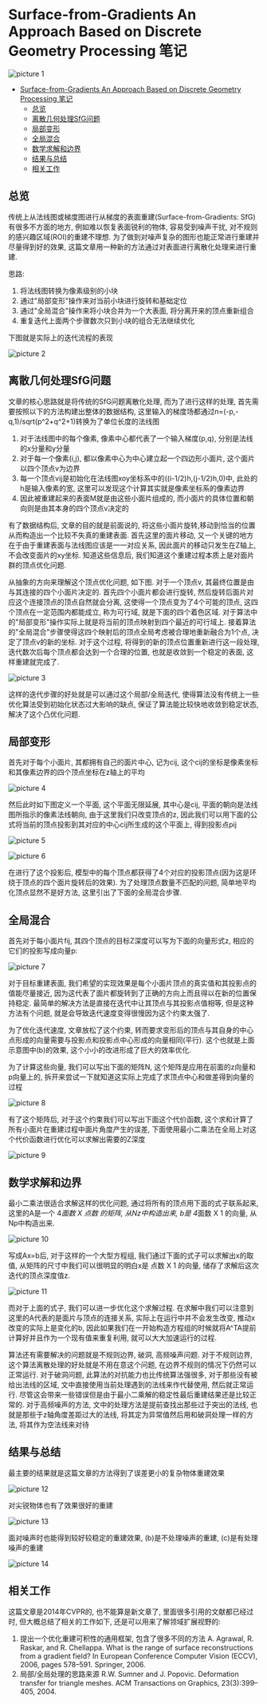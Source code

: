 # Surface-from-Gradients An Approach Based on Discrete Geometry Processing 笔记

![picture 1](Media/1a145fd8df97215f7161a313f660c88ca0f23dfb8f6fcff3dd0bf8bfae17e329.png)  

- [Surface-from-Gradients An Approach Based on Discrete Geometry Processing 笔记](#surface-from-gradients-an-approach-based-on-discrete-geometry-processing-笔记)
  - [总览](#总览)
  - [离散几何处理SfG问题](#离散几何处理sfg问题)
  - [局部变形](#局部变形)
  - [全局混合](#全局混合)
  - [数学求解和边界](#数学求解和边界)
  - [结果与总结](#结果与总结)
  - [相关工作](#相关工作)

## 总览

传统上从法线图或梯度图进行从梯度的表面重建(Surface-from-Gradients: SfG)有很多不方面的地方, 例如难以恢复表面锐利的物体, 容易受到噪声干扰, 对不规则的感兴趣区域(ROI)的重建不理想. 为了做到对噪声复杂的图形也能正常进行重建并尽量得到好的效果, 这篇文章用一种新的方法通过对表面进行离散化处理来进行重建.

思路:

1. 将法线图转换为像素级别的小块
2. 通过"局部变形"操作来对当前小块进行旋转和基础定位
3. 通过"全局混合"操作来将小块合并为一个大表面, 将分离开来的顶点重新组合
4. 重复迭代上面两个步骤数次只到小块的组合无法继续优化

下图就是实际上的迭代流程的表现

![picture 2](Media/686fb69f451cdb0f183d02357dd8377975caae0ebc73d27a88e361058270c592.png)  

## 离散几何处理SfG问题

文章的核心思路就是将传统的SfG问题离散化处理, 而为了进行这样的处理, 首先需要按照以下的方法构建出整体的数据结构, 这里输入的梯度场都通过n=(-p,-q,1)/sqrt(p^2+q^2+1)转换为了单位长度的法线图

1. 对于法线图中的每个像素, 像素中心都代表了一个输入梯度(p,q), 分别是法线的x分量和y分量
2. 对于每一个像素(i,j), 都以像素中心为中心建立起一个四边形小面片, 这个面片以四个顶点v为边界
3. 每一个顶点vij是初始化在法线图xoy坐标系中的((i-1/2)h,(j-1/2)h,0)中, 此处的h是输入像素的宽, 这里可以发现这个计算其实就是像素坐标系的像素边界
4. 因此被重建起来的表面M就是由这些小面片组成的, 而小面片的具体位置和朝向则是由其本身的四个顶点v决定的

有了数据结构后, 文章的目的就是前面说的, 将这些小面片旋转,移动到恰当的位置从而构造出一个比较不失真的重建表面. 首先这里的面片移动, 又一个关键的地方在于由于重建表面与法线图应该是一一对应关系, 因此面片的移动只发生在Z轴上, 不会改变面片的xy坐标. 知道这些信息后, 我们知道这个重建过程本质上是对面片群的顶点优化问题.

从抽象的方向来理解这个顶点优化问题, 如下图. 对于一个顶点v, 其最终位置是由与其连接的四个小面片决定的. 首先四个小面片都会进行旋转, 然后旋转后面片对应这个连接顶点的顶点自然就会分离, 这使得一个顶点变为了4个可能的顶点, 这四个顶点在一定范围内都能成立, 称为可行域, 就是下面的四个着色区域. 对于算法中的"局部变形"操作实际上就是将当前的顶点映射到四个最近的可行域上. 接着算法的"全局混合"步骤使得这四个映射后的顶点全局考虑被合理地重新融合为1个点, 决定了顶点v的新的坐标. 对于这个过程, 将得到的新的顶点位置重新进行这一段处理, 迭代数次后每个顶点都会达到一个合理的位置, 也就是收敛到一个稳定的表面, 这样重建就完成了.

![picture 3](Media/d2ae45f3de56afb17e00989767bb6cce42acec8fe060637df05f26d35b7ba038.png)  

这样的迭代步骤的好处就是可以通过这个局部/全局迭代, 使得算法没有传统上一些优化算法受到初始化状态过大影响的缺点, 保证了算法能比较快地收敛到稳定状态, 解决了这个凸优化问题.

## 局部变形

首先对于每个小面片, 其都拥有自己的面片中心, 记为cij, 这个cij的坐标是像素坐标和其像素边界的四个顶点坐标在z轴上的平均

![picture 4](Media/7cbb80db08308e1d2541a1a4f9d54a21f17d9f00b021fbcac3f12004aba9c797.png)  

然后此时如下图定义一个平面, 这个平面无限延展, 其中心是cij, 平面的朝向是法线图所指示的像素法线朝向, 由于这里我们只改变顶点的z, 因此我们可以用下面的公式将当前的顶点投影到其对应的中心cij所生成的这个平面上, 得到投影点pij

![picture 5](Media/320fc0381a5fac4444ab79b2311b0d04f1d679d906dab0c7a688522cd077a516.png)  

![picture 6](Media/b0aba67872198adf5c419212f3092b3c4ba3547ab76be230de59f3137b240449.png)  

在进行了这个投影后, 模型中的每个顶点都获得了4个对应的投影顶点(因为这是环绕于顶点的四个面片旋转后的效果). 为了处理顶点数量不匹配的问题, 简单地平均化顶点显然不是好方法, 这里引出了下面的全局混合步骤.

## 全局混合

首先对于每小面片fij, 其四个顶点的目标Z深度可以写为下面的向量形式z, 相应的它们的投影写成向量p:

![picture 7](Media/ceab3a689d9cabf6ca04d9add9dd7848a2a06b5eeec3a66dcceae006d8294d43.png)  

对于目标重建表面, 我们希望的实现效果是每个小面片顶点的真实值和其投影点的值能尽量接近, 因为这代表了面片都旋转到了正确的方向上而且得以在新的位置保持稳定. 最简单的解决方法是直接在迭代中让其顶点与其投影点值相等, 但是这种方法有个问题, 就是会导致迭代速度变得很慢因为这个约束太强了.

为了优化迭代速度, 文章放松了这个约束, 转而要求变形后的顶点与其自身的中心点形成的向量需要与投影点和投影点中心形成的向量相同(平行). 这个也就是上面示意图中(b)的效果, 这个小小的改进形成了巨大的效率优化.

为了计算这些向量, 我们可以写出下面的矩阵N, 这个矩阵是应用在前面的z向量和p向量上的, 拆开来尝试一下就知道这实际上完成了求顶点中心和做差得到向量的过程

![picture 8](Media/d730f5876e44bc89cf55784ecb8c6203db1ba1247de8b6d78f47d60079ec5501.png)  

有了这个矩阵后, 对于这个约束我们可以写出下面这个代价函数, 这个求和计算了所有小面片在重建过程中面片角度产生的误差, 下面使用最小二乘法在全局上对这个代价函数进行优化可以求解出需要的Z深度

![picture 9](Media/868b336d3d5f3f9676afb4eb84ec2c56333c15ee18df5b0b9d32cdbbf41ee6d9.png)  

## 数学求解和边界

最小二乘法很适合求解这样的优化问题, 通过将所有的顶点用下面的式子联系起来, 这里的A是一个 4*面数 X 点数 的矩阵, 从Nz中构造出来, b是 4*面数 X 1 的向量, 从Np中构造出来. 

![picture 10](Media/530b14c070c4fe9f550ecfac04133264f979eaf7be125c00df7815da1ce9b1b5.png)  

写成Ax=b后, 对于这样的一个大型方程组, 我们通过下面的式子可以求解出x的取值, 从矩阵的尺寸中我们可以很明显的明白x是 点数 X 1 的向量, 储存了求解后这次迭代的顶点深度值z.

![picture 11](Media/b51b23b509f56923eff0416de6d2eb16e1543243cbf427752c2814fd46a2429f.png)  

而对于上面的式子, 我们可以进一步优化这个求解过程. 在求解中我们可以注意到这里的A代表的是面片与顶点的连接关系, 实际上在运行中并不会发生改变, 推动x改变的实际上是变化的b, 因此如果我们在一开始构造方程组的时候就将A^TA提前计算好并且作为一个现有值来重复利用, 就可以大大加速运行的过程.

算法还有需要解决的问题就是不规则边界, 破洞, 高频噪声问题. 对于不规则边界, 这个算法离散处理的好处就是不用在意这个问题, 在边界不规则的情况下仍然可以正常运行. 对于破洞问题, 此算法的对抗能力也比传统算法强很多, 对于那些没有被给出法线的区域, 文中直接使用当前处理遇到的法线来作代替使用, 然后就正常运行. 尽管这会带来一些错误但是由于最小二乘解的稳定性最后重建结果还是比较正常的. 对于高频噪声的方法, 文中的处理方法是提前查找出那些过于突出的法线, 也就是那些于z轴角度差距过大的法线, 将其定为异常值然后用和破洞处理一样的方法, 将其作为空法线来对待

## 结果与总结

最主要的结果就是这篇文章的方法得到了误差更小的复杂物体重建效果

![picture 12](Media/ff35879a9723f300f524da3ae133d67c3dcf50f930c13a710ae8ba135c7e0012.png)  

对尖锐物体也有了效果很好的重建

![picture 13](Media/18f51c15008bd60ebd6de22274451bc771fd593659b123111b425eeb899cb941.png)  

面对噪声时也能得到较好较稳定的重建效果, (b)是不处理噪声的重建, (c)是有处理噪声的重建

![picture 14](Media/13dd5a3d7626ead024157737b997ae74164ddae38bfcfaf3eeee208cf35ff924.png)  

## 相关工作

这篇文章是2014年CVPR的, 也不能算是新文章了, 里面很多引用的文献都已经过时, 但大概总结了相关的工作如下, 还是可以用来了解领域扩展视野的:

1. 提出一个优化重建可积性的通用框架, 包含了很多不同的方法 A. Agrawal, R. Raskar, and R. Chellappa. What is the range of surface reconstructions from a gradient field? In European Conference Computer Vision (ECCV), 2006, pages 578–591. Springer, 2006.
2. 局部/全局处理的思路来源 R.W. Sumner and J. Popovic. Deformation transfer for triangle meshes. ACM Transactions on Graphics, 23(3):399–405, 2004.